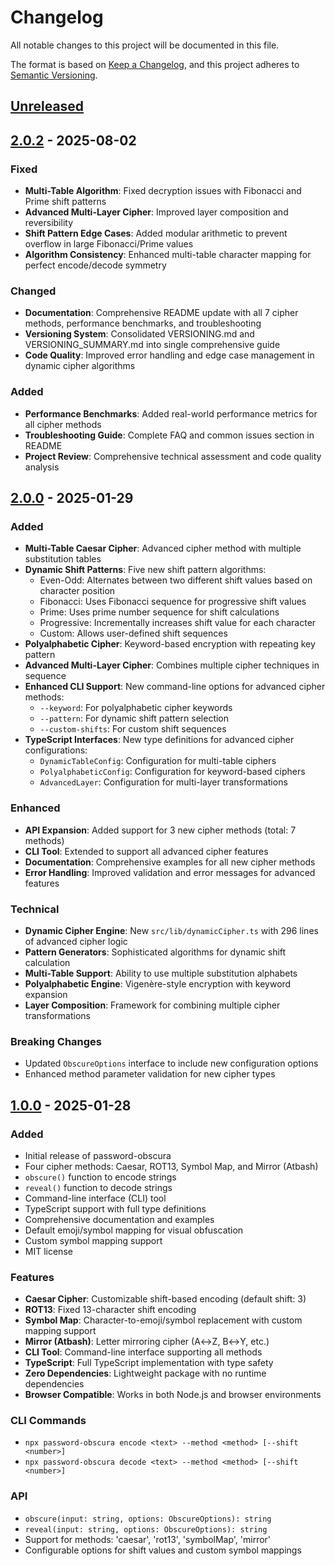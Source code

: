 # Changelog

All notable changes to this project will be documented in this file.

The format is based on [Keep a Changelog](https://keepachangelog.com/en/1.0.0/),
and this project adheres to [Semantic Versioning](https://semver.org/spec/v2.0.0.html).

## [Unreleased]

## [2.0.2] - 2025-08-02

### Fixed

- **Multi-Table Algorithm**: Fixed decryption issues with Fibonacci and Prime shift patterns
- **Advanced Multi-Layer Cipher**: Improved layer composition and reversibility
- **Shift Pattern Edge Cases**: Added modular arithmetic to prevent overflow in large Fibonacci/Prime values
- **Algorithm Consistency**: Enhanced multi-table character mapping for perfect encode/decode symmetry

### Changed

- **Documentation**: Comprehensive README update with all 7 cipher methods, performance benchmarks, and troubleshooting
- **Versioning System**: Consolidated VERSIONING.md and VERSIONING_SUMMARY.md into single comprehensive guide
- **Code Quality**: Improved error handling and edge case management in dynamic cipher algorithms

### Added

- **Performance Benchmarks**: Added real-world performance metrics for all cipher methods
- **Troubleshooting Guide**: Complete FAQ and common issues section in README
- **Project Review**: Comprehensive technical assessment and code quality analysis

## [2.0.0] - 2025-01-29

### Added

- **Multi-Table Caesar Cipher**: Advanced cipher method with multiple substitution tables
- **Dynamic Shift Patterns**: Five new shift pattern algorithms:
  - Even-Odd: Alternates between two different shift values based on character position
  - Fibonacci: Uses Fibonacci sequence for progressive shift values
  - Prime: Uses prime number sequence for shift calculations
  - Progressive: Incrementally increases shift value for each character
  - Custom: Allows user-defined shift sequences
- **Polyalphabetic Cipher**: Keyword-based encryption with repeating key pattern
- **Advanced Multi-Layer Cipher**: Combines multiple cipher techniques in sequence
- **Enhanced CLI Support**: New command-line options for advanced cipher methods:
  - `--keyword`: For polyalphabetic cipher keywords
  - `--pattern`: For dynamic shift pattern selection
  - `--custom-shifts`: For custom shift sequences
- **TypeScript Interfaces**: New type definitions for advanced cipher configurations:
  - `DynamicTableConfig`: Configuration for multi-table ciphers
  - `PolyalphabeticConfig`: Configuration for keyword-based ciphers
  - `AdvancedLayer`: Configuration for multi-layer transformations

### Enhanced

- **API Expansion**: Added support for 3 new cipher methods (total: 7 methods)
- **CLI Tool**: Extended to support all advanced cipher features
- **Documentation**: Comprehensive examples for all new cipher methods
- **Error Handling**: Improved validation and error messages for advanced features

### Technical

- **Dynamic Cipher Engine**: New `src/lib/dynamicCipher.ts` with 296 lines of advanced cipher logic
- **Pattern Generators**: Sophisticated algorithms for dynamic shift calculation
- **Multi-Table Support**: Ability to use multiple substitution alphabets
- **Polyalphabetic Engine**: Vigenère-style encryption with keyword expansion
- **Layer Composition**: Framework for combining multiple cipher transformations

### Breaking Changes

- Updated `ObscureOptions` interface to include new configuration options
- Enhanced method parameter validation for new cipher types

## [1.0.0] - 2025-01-28

### Added

- Initial release of password-obscura
- Four cipher methods: Caesar, ROT13, Symbol Map, and Mirror (Atbash)
- `obscure()` function to encode strings
- `reveal()` function to decode strings
- Command-line interface (CLI) tool
- TypeScript support with full type definitions
- Comprehensive documentation and examples
- Default emoji/symbol mapping for visual obfuscation
- Custom symbol mapping support
- MIT license

### Features

- **Caesar Cipher**: Customizable shift-based encoding (default shift: 3)
- **ROT13**: Fixed 13-character shift encoding
- **Symbol Map**: Character-to-emoji/symbol replacement with custom mapping support
- **Mirror (Atbash)**: Letter mirroring cipher (A↔Z, B↔Y, etc.)
- **CLI Tool**: Command-line interface supporting all methods
- **TypeScript**: Full TypeScript implementation with type safety
- **Zero Dependencies**: Lightweight package with no runtime dependencies
- **Browser Compatible**: Works in both Node.js and browser environments

### CLI Commands

- `npx password-obscura encode <text> --method <method> [--shift <number>]`
- `npx password-obscura decode <text> --method <method> [--shift <number>]`

### API

- `obscure(input: string, options: ObscureOptions): string`
- `reveal(input: string, options: ObscureOptions): string`
- Support for methods: 'caesar', 'rot13', 'symbolMap', 'mirror'
- Configurable options for shift values and custom symbol mappings

[Unreleased]: https://github.com/angga-22/password-obscura/compare/v2.0.2...HEAD
[2.0.2]: https://github.com/angga-22/password-obscura/compare/v2.0.0...v2.0.2
[2.0.0]: https://github.com/angga-22/password-obscura/compare/v1.0.0...v2.0.0
[1.0.0]: https://github.com/angga-22/password-obscura/releases/tag/v1.0.0
